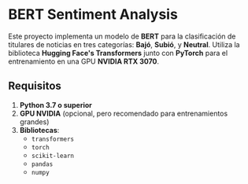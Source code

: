 # BERT Sentiment Analysis

Este proyecto implementa un modelo de **BERT** para la clasificación de titulares de noticias en tres categorías: **Bajó**, **Subió**, y **Neutral**. Utiliza la biblioteca **Hugging Face's Transformers** junto con **PyTorch** para el entrenamiento en una GPU **NVIDIA RTX 3070**.

## Requisitos

1. **Python 3.7 o superior**
2. **GPU NVIDIA** (opcional, pero recomendado para entrenamientos grandes)
3. **Bibliotecas**:
   - `transformers`
   - `torch`
   - `scikit-learn`
   - `pandas`
   - `numpy`
